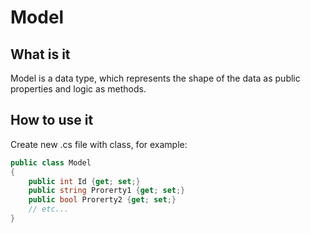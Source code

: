 # Model
## What is it
Model is a data type, which represents the shape of the data as public properties and logic as methods.
## How to use it
Create new .cs file with class, for example:
``` C#
public class Model
{
	public int Id {get; set;}
	public string Prorerty1 {get; set;}
	public bool Prorerty2 {get; set;}
	// etc...
}
```